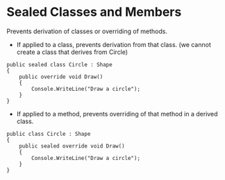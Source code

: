 # Sealed Classes and Members

Prevents derivation of classes or overriding of methods.

- If applied to a class, prevents derivation from that class.
(we cannot create a class that derives from Circle)

```
public sealed class Circle : Shape
{
    public override void Draw()
    {
        Console.WriteLine("Draw a circle");
    }
}
```


- If applied to a method, prevents overriding of that method in a derived class.

```
public class Circle : Shape
{
    public sealed override void Draw()
    {
        Console.WriteLine("Draw a circle");
    }
}
```
